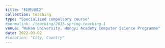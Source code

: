 ```yaml
---
title: "科研训练2"
collection: teaching
type: "Specialized compulsory course"
#permalink: /teaching/2015-spring-teaching-1
venue: "WuHan University, Hongyi Academy Computer Science Programme"
date: 2022-03-02
#location: "City, Country"
---
```

